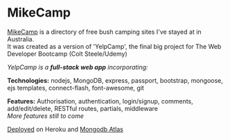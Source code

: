 # MikeCamp
[MikeCamp](https://mike-camp.herokuapp.com) is a directory of free bush camping sites I've stayed at in Australia.<br>
It was created as a version of 'YelpCamp', the final big project for The Web Developer Bootcamp (Colt Steele/Udemy)

*YelpCamp is a **full-stack web app** incorporating:*

**Technologies:**
nodejs, MongoDB, express, passport, bootstrap, mongoose, ejs templates, connect-flash, font-awesome, git

**Features:**
Authorisation, authentication, login/signup, comments, add/edit/delete, RESTful routes, partials, middleware<br>
*More features still to come*

[Deployed](https://mike-camp.herokuapp.com/) on Heroku and [Mongodb Atlas](https://www.mongodb.com/cloud/atlas)
